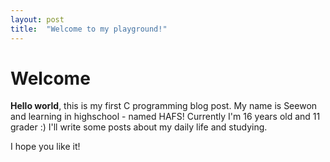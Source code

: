 ```yaml
---
layout: post
title:  "Welcome to my playground!"
---
```


# Welcome

**Hello world**, this is my first C programming blog post.
My name is Seewon and learning in highschool - named HAFS!
Currently I'm 16 years old and 11 grader :)
I'll write some posts about my daily life and studying.

I hope you like it!
